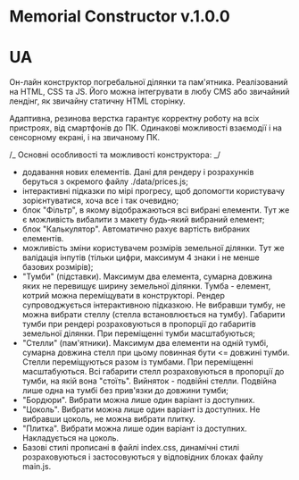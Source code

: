 # Memorial Constructor v.1.0.0

# UA

Он-лайн конструктор погребальної ділянки та пам'ятника.
Реалізований на HTML, CSS та JS.
Його можна інтегрувати в любу CMS або звичайний лендінг, як звичайну статичну HTML сторінку.

Адаптивна, резинова верстка гарантує корректну роботу на всіх пристроях, від смартфонів до ПК.
Одинакові можливості взаємодії і на сенсорному екрані, і на звичаному ПК.

/_ Основні особливості та можливості конструктора: _/

-   додавання нових елементів. Дані для рендеру і розрахунків беруться з окремого файлу ./data/prices.js;
-   інтерактивні підказки по мірі прогресу, щоб допомогти користувачу зорієнтуватися, хоча все і так очевидно;
-   блок "Фільтр", в якому відображаються всі вибрані елементи. Тут же є можливість вибалити з макету будь-який вибраний елемент;
-   блок "Калькулятор". Автоматично рахує вартість вибраних елементів.
-   можливість зміни користувачем розмірів земельної ділянки. Тут же валідація інпутів (тільки цифри, максимум 4 знаки і не менше базових розмірів);
-   "Тумби" (підставки). Максимум два елемента, сумарна довжина яких не перевищує ширину земельної ділянки. Тумба - елемент, котрий можна переміщувати в конструкторі. Рендер супроводжується інтерактивною підказкою. Не вибравши тумбу, не можна вибрати стеллу (стелла встановлюється на тумбу). Габарити тумби при рендері розраховуються в пропорції до габаритів земельної ділянки. При переміщенні тумби масштабуються;
-   "Стелли" (пам'ятники). Максимум два елементи на одній тумбі, сумарна довжина стелл при цьому повинная бути <= довжині тумби. Стелли переміщуються разом із тумбами. При переміщенні масштабуються. Всі габарити стелл розраховуються в пропорції до тумби, на якій вона "стоїть". Вийняток - подвійні стелли. Подвійна лише одна на тумбі без прив'язки до довжини тумби;
-   "Бордюри". Вибрати можна лише один варіант із доступних.
-   "Цоколь". Вибрати можна лише один варіант із доступних. Не вибравши цоколь, не можна вибрати плитку.
-   "Плитка". Вибрати можна лише один варіант із доступних. Накладується на цоколь.
-   Базові стилі прописані в файлі index.css, динамічні стилі розраховуються і застосовуються у відповідних блоках файлу main.js.
